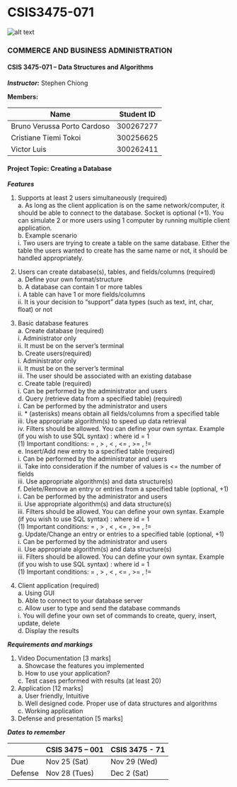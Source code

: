 # CSIS3475-071

![alt text](https://www.douglascollege.ca/-/media/9702A49D25404AAB8EB0DAB389A90B43.ashx "Douglas College Logo")

### COMMERCE AND BUSINESS ADMINISTRATION
#### CSIS 3475-071 – Data Structures and Algorithms
***Instructor:*** Stephen Chiong

**Members:**

| Name | Student ID |
| ------ | ------ |
| Bruno Verussa Porto Cardoso | 300267277 |
| Cristiane Tiemi Tokoi | 300256625 |
| Victor Luis | 300262411 |

#### Project Topic: Creating a Database

***Features***
1. Supports at least 2 users simultaneously (required)  
   a. As long as the client application is on the same network/computer, it should be able to connect to the database. Socket is optional (+1). You can simulate 2 or more users using 1 computer by running multiple client application.  
   b. Example scenario  
       i. Two users are trying to create a table on the same database. Either the table the users wanted to create has the same name or not, it should be handled appropriately.  
2. Users can create database(s), tables, and fields/columns (required)  
   a. Define your own format/structure  
   b. A database can contain 1 or more tables  
       i. A table can have 1 or more fields/columns  
       ii. It is your decision to “support” data types (such as text, int, char, float) or not  
3. Basic database features  
   a. Create database (required)  
       i. Administrator only  
       ii. It must be on the server’s terminal  
   b. Create users(required)  
       i. Administrator only  
       ii. It must be on the server’s terminal  
       iii. The user should be associated with an existing database  
   c. Create table (required)  
       i. Can be performed by the administrator and users  
   d. Query (retrieve data from a specified table) (required)  
       i. Can be performed by the administrator and users  
       ii. * (asterisks) means obtain all fields/columns from a specified table  
       iii. Use appropriate algorithm(s) to speed up data retrieval  
       iv. Filters should be allowed. You can define your own syntax. Example (if you wish to use SQL syntax) : where id = 1  
       (1) Important conditions: = , > , < , <= , >= , !=  
   e. Insert/Add new entry to a specified table (required)  
       i. Can be performed by the administrator and users  
       ii. Take into consideration if the number of values is <= the number of fields  
       iii. Use appropriate algorithm(s) and data structure(s)  
   f. Delete/Remove an entry or entries from a specified table (optional, +1)  
       i. Can be performed by the administrator and users  
       ii. Use appropriate algorithm(s) and data structure(s)  
       iii. Filters should be allowed. You can define your own syntax. Example (if you wish to use SQL syntax) : where id = 1  
       (1) Important conditions: = , > , < , <= , >= , !=  
   g. Update/Change an entry or entries to a specified table (optional, +1)  
       i. Can be performed by the administrator and users  
       ii. Use appropriate algorithm(s) and data structure(s)  
       iii. Filters should be allowed. You can define your own syntax. Example (if you wish to use SQL syntax) : where id = 1  
       (1) Important conditions: = , > , < , <= , >= , !=  

4. Client application (required)  
   a. Using GUI  
   b. Able to connect to your database server  
   c. Allow user to type and send the database commands  
       i. You will define your own set of commands to create, query, insert, update, delete  
   d. Display the results  

***Requirements and markings***

1. Video Documentation          [3 marks]  
   a. Showcase the features you implemented  
   b. How to use your application?  
   c. Test cases performed with results (at least 20)  
2. Application                  [12 marks]  
   a. User friendly, Intuitive  
   b. Well designed code. Proper use of data structures and algorithms  
   c. Working application  
3. Defense and presentation     [5 marks]  


***Dates to remember***

|| CSIS 3475 – 001 | CSIS 3475 - 71 |
| ------ | ------ | ------ | 
| Due | Nov 25 (Sat) | Nov 29 (Wed) |
| Defense | Nov 28 (Tues) | Dec 2 (Sat) |
